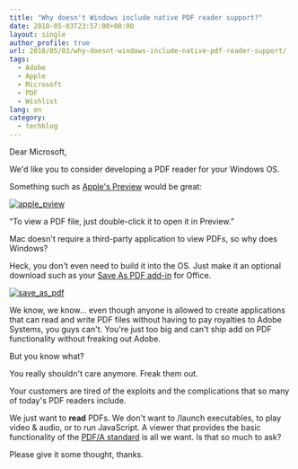 ```yaml
---
title: "Why doesn't Windows include native PDF reader support?"
date: 2010-05-03T23:57:00+00:00
layout: single
author_profile: true
url: 2010/05/03/why-doesnt-windows-include-native-pdf-reader-support/
tags:
  - Adobe
  - Apple
  - Microsoft
  - PDF
  - Wishlist
lang: en
category: 
  - techblog
---
```

Dear Microsoft,

We'd like you to consider developing a PDF reader for your Windows OS.

Something such as [Apple's Preview](http://support.apple.com/kb/ht2506) would be great:

[![apple_pview](http://lh4.ggpht.com/_vaUVXcmC3OI/S99bvJnsdvI/AAAAAAAACEI/GkkweWmJRc0/apple_pview_thumb%5B3%5D.png?imgmax=800 "apple_pview")](http://lh3.ggpht.com/_vaUVXcmC3OI/S99brD6XGNI/AAAAAAAACEA/S_Bf38LjNXY/s1600-h/apple_pview%5B5%5D.png) 

“To view a PDF file, just double-click it to open it in Preview.”

Mac doesn't require a third-party application to view PDFs, so why does Windows?

Heck, you don't even need to build it into the OS. Just make it an optional download such as your [Save As PDF add-in](http://www.microsoft.com/downloads/details.aspx?FamilyId=F1FC413C-6D89-4F15-991B-63B07BA5F2E5&displaylang=en) for Office.

[![save_as_pdf](http://lh4.ggpht.com/_vaUVXcmC3OI/S99b1mAC51I/AAAAAAAACEQ/liPw7BLQscc/save_as_pdf_thumb%5B2%5D.png?imgmax=800 "save_as_pdf")](http://lh4.ggpht.com/_vaUVXcmC3OI/S99by0fRIZI/AAAAAAAACEM/OnD8X5La1O0/s1600-h/save_as_pdf%5B4%5D.png) 

We know, we know… even though anyone is allowed to create applications that can read and write PDF files without having to pay royalties to Adobe Systems, you guys can't. You're just too big and can't ship add on PDF functionality without freaking out Adobe.

But you know what?

You really shouldn't care anymore. Freak them out.

Your customers are tired of the exploits and the complications that so many of today's PDF readers include.

We just want to **read** PDFs. We don't want to /launch executables, to play video & audio, or to run JavaScript. A viewer that provides the basic functionality of the [PDF/A standard](http://en.wikipedia.org/wiki/PDF/A) is all we want. Is that so much to ask?

Please give it some thought, thanks.